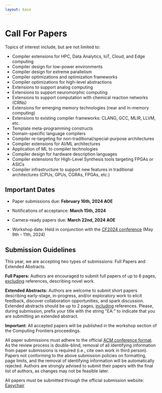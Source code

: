 ```yaml
---
layout: base
---
```


# Call For Papers

Topics of interest include, but are not limited to:

* Compiler extensions for HPC, Data Analytics, IoT, Cloud, and Edge computing
* Compiler design for low-power environments
* Compiler design for extreme parallelism
* Compiler optimizations and optimization frameworks
* Compiler optimizations for high-level abstractions
* Extensions to support analog computing
* Extensions to support neuromorphic computing
* Extensions to support computation with chemical reaction networks (CRNs)
* Extensions for emerging memory technologies (near and in-memory computing)
* Extensions to existing compiler frameworks: CLANG, GCC, MLIR, LLVM, etc.
* Template meta-programming constructs
* Domain-specific language compilers
* Compiler re-targeting for non-traditional/special-purpose architectures
* Compiler extensions for AI/ML architectures
* Application of ML to compiler technologies
* Compiler design for hardware description languages
* Compiler extensions for High-Level Synthesis tools targeting FPGAs or ASICs
* Compiler infrastructure to support new features in traditional architectures (CPUs, GPUs, CGRAs, FPGAs, etc.)


## Important Dates

* Paper submissions due: **February 16th, 2024 AOE**
* Notifications of acceptance: **March 15th, 2024**
* Camera-ready papers due: **March 22nd, 2024 AOE**

* Workshop date: Held in conjunction with the [CF2024 conference](https://www.computingfrontiers.org/2024/) (May 9th - 11th, 2024)


## Submission Guidelines

This year, we are accepting two types of submissions: Full Papers and Extended
Abstracts.

**Full Papers:**
Authors are encouraged to submit full papers of up to 6 pages, <u>excluding</u>
references, describing novel work. 

**Extended Abstracts:**
Authors are welcome to submit short papers describing early-stage, in-progress,
and/or exploratory work to elicit feedback, discover collaboration
opportunities, and spark discussion. Extended abstracts should be up to 2 pages,
<u>including</u> references. Please, during submission, prefix your title with
the string "EA:" to indicate that you are submitting an extended abstract.

**Important**: All accepted papers will be published in the workshop section of
the Computing Frontiers proceedings.

All paper submissions must adhere to the official 
[ACM conference format](http://www.acm.org/publications/article-templates/proceedings-template.html). 
As the review process is double-blind, removal of all identifying information
from paper submissions is required (i.e., cite own work in third person). Papers
not conforming to the above submission policies on formatting, page limits, and
the removal of identifying information will be automatically rejected. Authors
are strongly advised to submit their papers with the final list of authors, as
changes may not be feasible later.

All papers must be submitted through the official submission website: 
[Easychair](https://easychair.org/conferences/?conf=cfw24)
